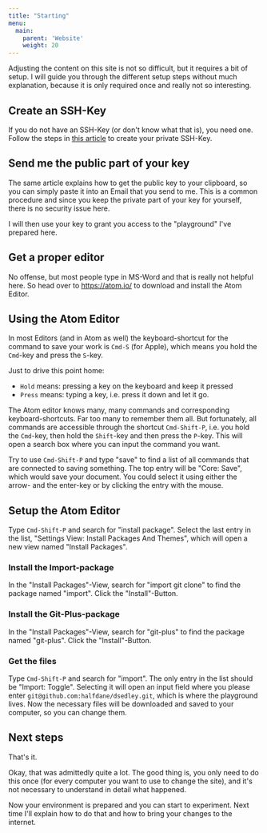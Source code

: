 ```yaml
---
title: "Starting"
menu:
  main:
    parent: 'Website'
    weight: 20
---
```


Adjusting the content on this site is not so difficult, but it requires a bit of setup.
I will guide you through the different setup steps without much explanation, because it is only required once and really not so interesting.

## Create an SSH-Key
If you do not have an SSH-Key (or don't know what that is), you need one. Follow the steps in [this article](https://www.drupal.org/node/1070130) to create your private SSH-Key.

## Send me the public part of your key
The same article explains how to get the public key to your clipboard, so you can simply paste it into an Email that you send to me. This is a common procedure and since you keep the private part of your key for yourself, there is no security issue here.

I will then use your key to grant you access to the "playground" I've prepared here.

## Get a proper editor
No offense, but most people type in MS-Word and that is really not helpful here. So head over to https://atom.io/ to download and install the Atom Editor.

## Using the Atom Editor
In most Editors (and in Atom as well) the keyboard-shortcut for the command to save your work is `Cmd-S` (for Apple),
which means you hold the `Cmd`-key and press the `S`-key.

Just to drive this point home:

- `Hold` means: pressing a key on the keyboard and keep it pressed
- `Press` means: typing a key, i.e. press it down and let it go.

The Atom editor knows many, many commands and corresponding keyboard-shortcuts. Far too many to remember them all.
But fortunately, all commands are accessible through the shortcut
`Cmd-Shift-P`, i.e. you hold the `Cmd`-key, then hold the `Shift`-key and then press the `P`-key.
This will open a search box where you can input the command you want.

Try to use `Cmd-Shift-P` and type "save" to find a list of all commands that are connected to saving something.
The top entry will be "Core: Save", which would save your document.
You could select it using either the arrow- and the enter-key or by clicking the entry with the mouse.

## Setup the Atom Editor
Type `Cmd-Shift-P` and search for "install package".
Select the last entry in the list, "Settings View: Install Packages And Themes", which will open a new view named "Install Packages".

### Install the Import-package
In the "Install Packages"-View, search for "import git clone" to find the package named "import".
Click the "Install"-Button.

### Install the Git-Plus-package
In the "Install Packages"-View, search for "git-plus" to find the package named "git-plus".
Click the "Install"-Button.

### Get the files
Type `Cmd-Shift-P` and search for "import". The only entry in the list should be "Import: Toggle".
Selecting it will open an input field where you please enter `git@github.com:halfdane/dsedley.git`,
which is where the playground lives.
Now the necessary files will be downloaded and saved to your computer, so you can change them.

## Next steps
That's it.

Okay, that was admittedly quite a lot.
The good thing is, you only need to do this once (for every computer you want to use to change the site), and it's not necessary to understand in detail what happened.

Now your environment is prepared and you can start to experiment.
Next time I'll explain how to do that and how to bring your changes to the internet.
